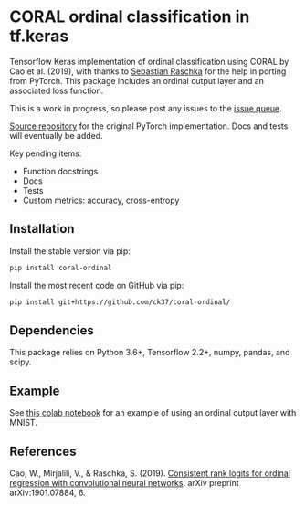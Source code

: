 # CORAL ordinal classification in tf.keras


Tensorflow Keras implementation of ordinal classification using CORAL by Cao et al. (2019), with thanks to [Sebastian Raschka](https://github.com/rasbt) for the help in porting from PyTorch. This package includes an ordinal output layer and an associated loss function.

This is a work in progress, so please post any issues to the [issue queue](https://github.com/ck37/coral-ordinal/issues).

[Source repository](https://github.com/Raschka-research-group/coral-cnn/) for the original PyTorch implementation. Docs and tests will eventually be added.

Key pending items:

  * Function docstrings
  * Docs
  * Tests
  * Custom metrics: accuracy, cross-entropy

## Installation

Install the stable version via pip:

```bash
pip install coral-ordinal
```

Install the most recent code on GitHub via pip:

```bash
pip install git+https://github.com/ck37/coral-ordinal/
```

## Dependencies

This package relies on Python 3.6+, Tensorflow 2.2+, numpy, pandas, and scipy.

## Example

See [this colab notebook](https://colab.research.google.com/drive/1AQl4XeqRRhd7l30bmgLVObKt5RFPHttn) for an example of using an ordinal output layer with MNIST.

## References

Cao, W., Mirjalili, V., & Raschka, S. (2019). [Consistent rank logits for ordinal regression with convolutional neural networks]( https://arxiv.org/abs/1901.07884). arXiv preprint arXiv:1901.07884, 6. 
